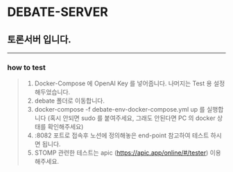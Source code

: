 # DEBATE-SERVER
## 토론서버 입니다.

---
### how to test
> 1. Docker-Compose 에 OpenAI Key 를 넣어줍니다. 나머지는 Test 용 설정 해두었습니다.
> 2. debate 폴더로 이동합니다.
> 3. docker-compose -f debate-env-docker-compose.yml up 를 실행합니다 (혹시 안되면 sudo 를 붙여주세요, 그래도 안된다면 PC 의 docker 상태를 확인해주세요)
> 4. :8082 포트로 접속후 노션에 정의해놓은 end-point 참고하여 테스트 하시면 됩니다.
> 5. STOMP 관련한 테스트는 apic (https://apic.app/online/#/tester) 이용해주세요.